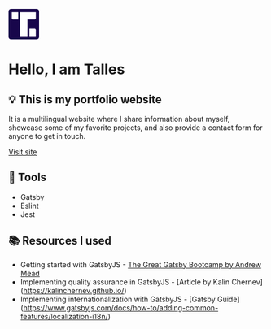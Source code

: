 <p align="left">
  <a href="https://tallescorradini.netlify.app">
    <img alt="Talles Corradini Logo" src="./static/favicon-192.png" width="60" />
  </a>
</p>
<h1 align="left">
  Hello, I am Talles
</h1>

## :bulb: This is my portfolio website

It is a multilingual website where I share information about myself, showcase some of my favorite projects, and also provide a contact form for anyone to get in touch.

[Visit site](https://tallescorradini.netlify.app)

## :hammer: Tools

- Gatsby
- Eslint
- Jest

## :books: Resources I used

- Getting started with GatsbyJS - [The Great Gatsby Bootcamp by Andrew Mead](https://www.youtube.com/watch?v=8t0vNu2fCCM&t=15478s&ab_channel=AndrewMead)
- Implementing quality assurance in GatsbyJS - [Article by Kalin Chernev] (https://kalinchernev.github.io/)
- Implementing internationalization with GatsbyJS - [Gatsby Guide] (https://www.gatsbyjs.com/docs/how-to/adding-common-features/localization-i18n/)
